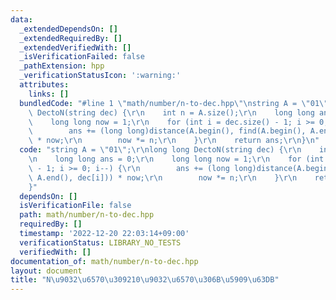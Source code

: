 ```yaml
---
data:
  _extendedDependsOn: []
  _extendedRequiredBy: []
  _extendedVerifiedWith: []
  _isVerificationFailed: false
  _pathExtension: hpp
  _verificationStatusIcon: ':warning:'
  attributes:
    links: []
  bundledCode: "#line 1 \"math/number/n-to-dec.hpp\"\nstring A = \"01\";\r\nlong long\
    \ DectoN(string dec) {\r\n    int n = A.size();\r\n    long long ans = 0;\r\n\
    \    long long now = 1;\r\n    for (int i = dec.size() - 1; i >= 0; i--) {\r\n\
    \        ans += (long long)distance(A.begin(), find(A.begin(), A.end(), dec[i]))\
    \ * now;\r\n        now *= n;\r\n    }\r\n    return ans;\r\n}\n"
  code: "string A = \"01\";\r\nlong long DectoN(string dec) {\r\n    int n = A.size();\r\
    \n    long long ans = 0;\r\n    long long now = 1;\r\n    for (int i = dec.size()\
    \ - 1; i >= 0; i--) {\r\n        ans += (long long)distance(A.begin(), find(A.begin(),\
    \ A.end(), dec[i])) * now;\r\n        now *= n;\r\n    }\r\n    return ans;\r\n\
    }"
  dependsOn: []
  isVerificationFile: false
  path: math/number/n-to-dec.hpp
  requiredBy: []
  timestamp: '2022-12-20 22:03:14+09:00'
  verificationStatus: LIBRARY_NO_TESTS
  verifiedWith: []
documentation_of: math/number/n-to-dec.hpp
layout: document
title: "N\u9032\u6570\u309210\u9032\u6570\u306B\u5909\u63DB"
---
```

